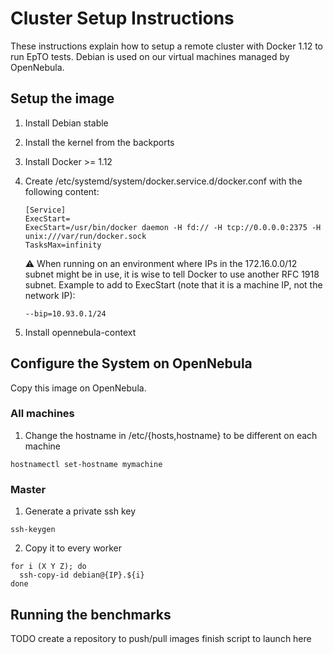# Cluster Setup Instructions

These instructions explain how to setup a remote cluster with Docker 1.12 to run EpTO tests. Debian is used on our virtual machines managed by OpenNebula.

##  Setup the image

1. Install Debian stable
2. Install the kernel from the backports
3. Install Docker >= 1.12
4. Create /etc/systemd/system/docker.service.d/docker.conf with the following content:

    ```
    [Service]
    ExecStart=
    ExecStart=/usr/bin/docker daemon -H fd:// -H tcp://0.0.0.0:2375 -H unix:///var/run/docker.sock
    TasksMax=infinity
    ```
    
    :warning: When running on an environment where IPs in the 172.16.0.0/12 subnet might be in use, it is wise to tell Docker to use another RFC 1918 subnet. Example to add to ExecStart (note that it is a machine IP, not the network IP):
    
    ```
    --bip=10.93.0.1/24
    ```
    
5. Install opennebula-context

## Configure the System on OpenNebula
Copy this image on OpenNebula.

### All machines
1. Change the hostname in /etc/{hosts,hostname} to be different on each machine
  ```
  hostnamectl set-hostname mymachine
  ```

### Master
1. Generate a private ssh key 

  ```
  ssh-keygen
  ```
2. Copy it to every worker

  ```
  for i (X Y Z); do
    ssh-copy-id debian@{IP}.${i}
  done
  ```

## Running the benchmarks
TODO create a repository to push/pull images
finish script to launch here
